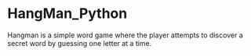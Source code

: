 # HangMan_Python
Hangman is a simple word game where the player attempts to discover a secret word by guessing one letter at a time.
